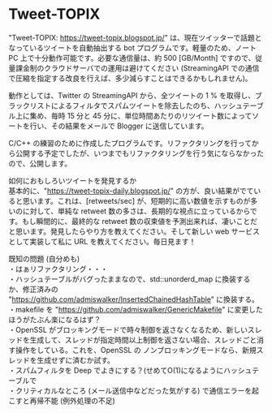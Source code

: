 # Tweet-TOPIX

"Tweet-TOPIX: https://tweet-topix.blogspot.jp/" は、現在ツイッターで話題となっているツイートを自動抽出する bot プログラムです。軽量のため、ノート PC 上で十分動作可能です。必要な通信量は、約 500 [GB/Month] ですので、従量課金制のクラウドサーバでの運用は避けてください (StreamingAPI での通信で圧縮を指定する改良を行えば、多少減らすことはできるかもしれません)。

動作としては、Twitter の StreamingAPI から、全ツイートの 1 % を取得し、ブラックリストによるフィルタでスパムツイートを除去したのち、ハッシュテーブル上に集め、毎時 15 分と 45 分に、単位時間あたりのリツイート数によってソートを行い、その結果をメールで Blogger に送信しています。

C/C++ の練習のために作成したプログラムです。リファクタリングを行ってから公開する予定でしたが、いつまでもリファクタリングを行う気にならなかったので、公開します。  

如何におもしろいツイートを発見するか  
基本的に、"https://tweet-topix-daily.blogspot.jp/" の方が、良い結果がでていると思います。これは、[retweets/sec] が、短期的に高い数値を示すものが多いのに対して、単純な retweet 数の多さは、長期的な視点に立っているからです。もし瞬間的に、最終的な retweet 数の収束値を予測出来れば、凄いことだと思います。発見したらやり方を教えてください。そして新しい web サービスとして実装して私に URL を教えてください。毎日見ます！

既知の問題 (自分めも)  
・はぁリファクタリング・・・  
・ハッシュテーブルがバグったままなので、std::unorderd_map に換装するか、修正済みの "https://github.com/admiswalker/InsertedChainedHashTable" に換装する。  
・makefile を "https://github.com/admiswalker/GenericMakefile" に変更したほうがたぶん楽になるはず？  
・OpenSSL がブロッキングモードで時々制御を返さなくなるため、新しいスレッドを生成して、スレッドが指定時間以上制御を返さない場合、スレッドごと消す操作をしている。これを、OpenSSL の ノンブロッキングモードなら、新規スレッドを生成せずに済むか試す。  
・スパムフィルタを Deep でよきにする？(せめてO(1)になるようにハッシュテーブルで  
・クリティカルなところ (メール送信中などだった気がする) で通信エラーを起こすと再帰不能 (例外処理の不足)  
